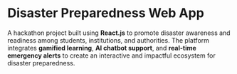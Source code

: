 # Disaster Preparedness Web App

A hackathon project built using **React.js** to promote disaster awareness and readiness among students, institutions, and authorities. The platform integrates **gamified learning**, **AI chatbot support**, and **real-time emergency alerts** to create an interactive and impactful ecosystem for disaster preparedness.

